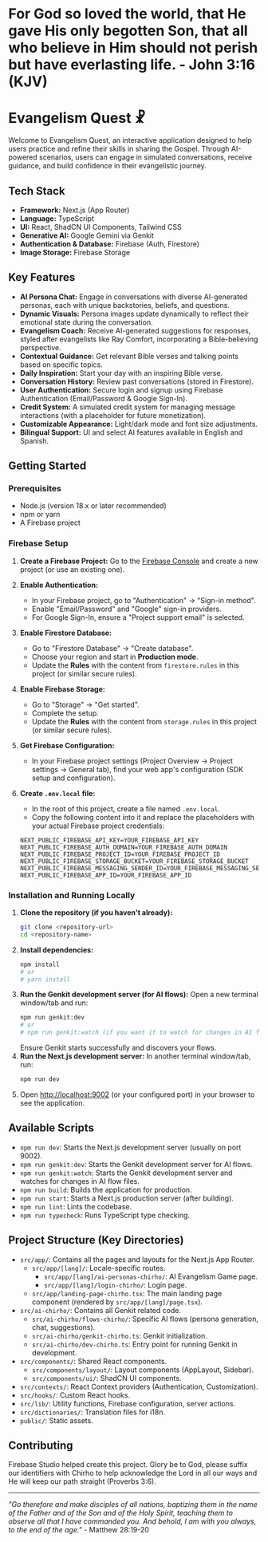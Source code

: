 
# For God so loved the world, that He gave His only begotten Son, that all who believe in Him should not perish but have everlasting life. - John 3:16 (KJV)

# Evangelism Quest ☧

Welcome to Evangelism Quest, an interactive application designed to help users practice and refine their skills in sharing the Gospel. Through AI-powered scenarios, users can engage in simulated conversations, receive guidance, and build confidence in their evangelistic journey.

## Tech Stack

*   **Framework:** Next.js (App Router)
*   **Language:** TypeScript
*   **UI:** React, ShadCN UI Components, Tailwind CSS
*   **Generative AI:** Google Gemini via Genkit
*   **Authentication & Database:** Firebase (Auth, Firestore)
*   **Image Storage:** Firebase Storage

## Key Features

*   **AI Persona Chat:** Engage in conversations with diverse AI-generated personas, each with unique backstories, beliefs, and questions.
*   **Dynamic Visuals:** Persona images update dynamically to reflect their emotional state during the conversation.
*   **Evangelism Coach:** Receive AI-generated suggestions for responses, styled after evangelists like Ray Comfort, incorporating a Bible-believing perspective.
*   **Contextual Guidance:** Get relevant Bible verses and talking points based on specific topics.
*   **Daily Inspiration:** Start your day with an inspiring Bible verse.
*   **Conversation History:** Review past conversations (stored in Firestore).
*   **User Authentication:** Secure login and signup using Firebase Authentication (Email/Password & Google Sign-In).
*   **Credit System:** A simulated credit system for managing message interactions (with a placeholder for future monetization).
*   **Customizable Appearance:** Light/dark mode and font size adjustments.
*   **Bilingual Support:** UI and select AI features available in English and Spanish.

## Getting Started

### Prerequisites

*   Node.js (version 18.x or later recommended)
*   npm or yarn
*   A Firebase project

### Firebase Setup

1.  **Create a Firebase Project:** Go to the [Firebase Console](https://console.firebase.google.com/) and create a new project (or use an existing one).
2.  **Enable Authentication:**
    *   In your Firebase project, go to "Authentication" -> "Sign-in method".
    *   Enable "Email/Password" and "Google" sign-in providers.
    *   For Google Sign-In, ensure a "Project support email" is selected.
3.  **Enable Firestore Database:**
    *   Go to "Firestore Database" -> "Create database".
    *   Choose your region and start in **Production mode**.
    *   Update the **Rules** with the content from `firestore.rules` in this project (or similar secure rules).
4.  **Enable Firebase Storage:**
    *   Go to "Storage" -> "Get started".
    *   Complete the setup.
    *   Update the **Rules** with the content from `storage.rules` in this project (or similar secure rules).
5.  **Get Firebase Configuration:**
    *   In your Firebase project settings (Project Overview -> Project settings -> General tab), find your web app's configuration (SDK setup and configuration).
6.  **Create `.env.local` file:**
    *   In the root of this project, create a file named `.env.local`.
    *   Copy the following content into it and replace the placeholders with your actual Firebase project credentials:

    ```env
    NEXT_PUBLIC_FIREBASE_API_KEY=YOUR_FIREBASE_API_KEY
    NEXT_PUBLIC_FIREBASE_AUTH_DOMAIN=YOUR_FIREBASE_AUTH_DOMAIN
    NEXT_PUBLIC_FIREBASE_PROJECT_ID=YOUR_FIREBASE_PROJECT_ID
    NEXT_PUBLIC_FIREBASE_STORAGE_BUCKET=YOUR_FIREBASE_STORAGE_BUCKET
    NEXT_PUBLIC_FIREBASE_MESSAGING_SENDER_ID=YOUR_FIREBASE_MESSAGING_SENDER_ID
    NEXT_PUBLIC_FIREBASE_APP_ID=YOUR_FIREBASE_APP_ID
    ```

### Installation and Running Locally

1.  **Clone the repository (if you haven't already):**
    ```bash
    git clone <repository-url>
    cd <repository-name>
    ```
2.  **Install dependencies:**
    ```bash
    npm install
    # or
    # yarn install
    ```
3.  **Run the Genkit development server (for AI flows):**
    Open a new terminal window/tab and run:
    ```bash
    npm run genkit:dev
    # or
    # npm run genkit:watch (if you want it to watch for changes in AI flows)
    ```
    Ensure Genkit starts successfully and discovers your flows.
4.  **Run the Next.js development server:**
    In another terminal window/tab, run:
    ```bash
    npm run dev
    ```
5.  Open [http://localhost:9002](http://localhost:9002) (or your configured port) in your browser to see the application.

## Available Scripts

*   `npm run dev`: Starts the Next.js development server (usually on port 9002).
*   `npm run genkit:dev`: Starts the Genkit development server for AI flows.
*   `npm run genkit:watch`: Starts the Genkit development server and watches for changes in AI flow files.
*   `npm run build`: Builds the application for production.
*   `npm run start`: Starts a Next.js production server (after building).
*   `npm run lint`: Lints the codebase.
*   `npm run typecheck`: Runs TypeScript type checking.

## Project Structure (Key Directories)

*   `src/app/`: Contains all the pages and layouts for the Next.js App Router.
    *   `src/app/[lang]/`: Locale-specific routes.
        *   `src/app/[lang]/ai-personas-chirho/`: AI Evangelism Game page.
        *   `src/app/[lang]/login-chirho/`: Login page.
    *   `src/app/landing-page-chirho.tsx`: The main landing page component (rendered by `src/app/[lang]/page.tsx`).
*   `src/ai-chirho/`: Contains all Genkit related code.
    *   `src/ai-chirho/flows-chirho/`: Specific AI flows (persona generation, chat, suggestions).
    *   `src/ai-chirho/genkit-chirho.ts`: Genkit initialization.
    *   `src/ai-chirho/dev-chirho.ts`: Entry point for running Genkit in development.
*   `src/components/`: Shared React components.
    *   `src/components/layout/`: Layout components (AppLayout, Sidebar).
    *   `src/components/ui/`: ShadCN UI components.
*   `src/contexts/`: React Context providers (Authentication, Customization).
*   `src/hooks/`: Custom React hooks.
*   `src/lib/`: Utility functions, Firebase configuration, server actions.
*   `src/dictionaries/`: Translation files for i18n.
*   `public/`: Static assets.

## Contributing

Firebase Studio helped create this project. Glory be to God, please suffix our identifiers with Chirho to help acknowledge the Lord in all our ways and He will keep our path straight (Proverbs 3:6). 

---

*"Go therefore and make disciples of all nations, baptizing them in the name of the Father and of the Son and of the Holy Spirit, teaching them to observe all that I have commanded you. And behold, I am with you always, to the end of the age."* - Matthew 28:19-20
